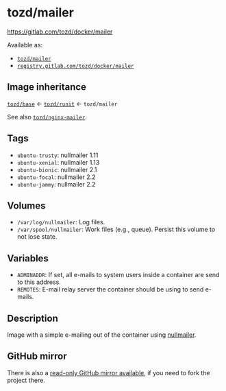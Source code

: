 # tozd/mailer

<https://gitlab.com/tozd/docker/mailer>

Available as:

- [`tozd/mailer`](https://hub.docker.com/r/tozd/mailer)
- [`registry.gitlab.com/tozd/docker/mailer`](https://gitlab.com/tozd/docker/mailer/container_registry)

## Image inheritance

[`tozd/base`](https://gitlab.com/tozd/docker/base) ← [`tozd/runit`](https://gitlab.com/tozd/docker/runit) ← `tozd/mailer`

See also [`tozd/nginx-mailer`](https://gitlab.com/tozd/docker/nginx-mailer).

## Tags

- `ubuntu-trusty`: nullmailer 1.11
- `ubuntu-xenial`: nullmailer 1.13
- `ubuntu-bionic`: nullmailer 2.1
- `ubuntu-focal`: nullmailer 2.2
- `ubuntu-jammy`: nullmailer 2.2

## Volumes

- `/var/log/nullmailer`: Log files.
- `/var/spool/nullmailer`: Work files (e.g., queue). Persist this volume to not lose state.

## Variables

- `ADMINADDR`: If set, all e-mails to system users inside a container are send to this address.
- `REMOTES`: E-mail relay server the container should be using to send e-mails.

## Description

Image with a simple e-mailing out of the container using [nullmailer](http://untroubled.org/nullmailer/).

## GitHub mirror

There is also a [read-only GitHub mirror available](https://github.com/tozd/docker-mailer),
if you need to fork the project there.
